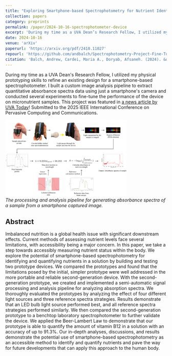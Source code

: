 ```yaml
---
title: "Exploring Smartphone-based Spectrophotometry for Nutrient Identification and Quantification"
collection: papers
category: preprints
permalink: /paper/2024-10-16-spectrophotometer-device
excerpt: 'During my time as a UVA Dean’s Research Fellow, I utilized my physical prototyping skills to refine an existing design for a smartphone-based spectrophotometer. I built a custom image analysis pipeline to extract quantitative absorbance spectra data using just a smartphone camera and conducted several experiments to fine-tune the performance of the device on micronutrient samples. <strong>I demo’d our approach at MobiCom 2024 where I won 3rd place at the undergraduate research competition</strong>, and the project was featured in <a href="https://news.virginia.edu/content/peek-summer-research-engineering-deans-fellows">a news article by UVA Today</a>!<br/><img src="/images/papers/spectro_flowchart.png" width="50%" height="50%">'
date: 2024-10-16
venue: 'arXiv'
paperurl: 'https://arxiv.org/pdf/2410.11027'
repourl: 'https://github.com/andbalch/Spectrophotometry-Project-Fine-Tuning'
citation: 'Balch, Andrew, Cardei, Maria A., Doryab, Afsaneh. (2024). &quot;Exploring Smartphone-based Spectrophotometry for Nutrient Identification and Quantification.&quot <i>arXiv preprint arXiv:2410.11027.</i>'
---
```

During my time as a UVA Dean's Research Fellow, I utilized my physical prototyping skills to refine an existing design for a smartphone-based spectrophotometer. I built a custom image analysis pipeline to extract quantitative absorbance spectra data using just a smartphone's camera and conducted several experiments to fine-tune the performance of the device on micronutrient samples. This project was featured in [a news article by UVA Today](https://news.virginia.edu/content/peek-summer-research-engineering-deans-fellows)! Submitted to the 2025 IEEE International Conference on Pervasive Computing and Communications.

<img src='/images/papers/spectro_flowchart.png' width='75%' height='75%'><br/>
*The processing and analysis pipeline for generating absorbance spectra of a sample from a smartphone captured image.*

## Abstract

Imbalanced nutrition is a global health issue with significant downstream effects. Current methods of assessing nutrient levels face several limitations, with accessibility being a major concern. In this paper, we take a step towards accessibly measuring nutrient status within the body. We explore the potential of smartphone-based spectrophotometry for identifying and quantifying nutrients in a solution by building and testing two prototype devices. We compared the prototypes and found that the limitations posed by the initial, simpler prototype were well addressed in the more portable and reliable second-generation device. With the second-generation prototype, we created and implemented a semi-automatic signal processing and analysis pipeline for analyzing absorption spectra. We thoroughly evaluated the prototypes by analyzing the effect of four different light sources and three reference spectra strategies. Results demonstrate that an LED bulb light source performed best, and all reference spectra strategies performed similarly. We then compared the second-generation prototype to a benchtop laboratory spectrophotometer to further validate the device. We applied the Beer-Lambert Law to demonstrate that our prototype is able to quantify the amount of vitamin B12 in a solution with an accuracy of up to 91.3%. Our in-depth analyses, discussions, and results demonstrate the potential use of smartphone-based spectrophotometry as an accessible method to identify and quantify nutrients and pave the way for future developments that can apply this approach to the human body.
